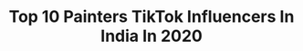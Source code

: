 ---
title: Top 10 Painters TikTok Influencers In India In 2020
description: >-
  Find top painters TikTok influencers in India in 2020. Most popular hashtags: #duet #bikelover #gharbaithoindia #pinterest.
platform: TikTok
profiles:
  - username: "sibibasheerrxkiller"
    fullname: >-
      Sibi BasheerRxkiller
    location: "India"
    followers: 38765
    engagement: 645
    commentsToLikes: 0.000000
    id: ck9dvpbpwlt8g0j78t6w0wxi4
    verified: false
    hashtags: "#loudexoust, #ktmrc390, #beardboy, #beardchallenge"
  - username: "classic_kartik"
    fullname: >-
      Kartik Pandey
    location: "India"
    followers: 21030
    engagement: 1337
    commentsToLikes: 0.038052
    id: ckaiksf4gkv7d0i78mjfsf2qv
    verified: false
    hashtags: "#dreamer, #painter, #streching, #dancing"
  - username: "ajitshindekar"
    fullname: >-
      ajit shindekar
    location: "India"
    followers: 14085
    engagement: 615
    commentsToLikes: 0.016299
    id: ck9n4jqkj4oy20j78d13egtdz
    verified: false
    hashtags: "#bulletchallenge, #rd350wheelie, #painting, #4speed"
  - username: "satish.painter"
    fullname: >-
      satish badoliya
    location: "India"
    followers: 102014
    engagement: 1263
    commentsToLikes: 0.006212
    id: ck8roms03i62s0j782jek7n9l
    verified: false
    hashtags: "#realme6smartphone, #newtrending, #tearschallenge, #tiktok"
  - username: "adnan_k09"
    fullname: >-
      ●♥[ Adnan Khan ]♥●
    location: "India"
    followers: 2356262
    engagement: 2033
    commentsToLikes: 0.011907
    id: ck9gmh1y1seit0j78fou7hsv0
    verified: false
    hashtags: "#slowmotion, #jummah, #saakiyan, #danishzehen"
  - username: "poojahooda01"
    fullname: >-
      Pooja Hooda
    location: "India"
    followers: 441395
    engagement: 1166
    commentsToLikes: 0.006547
    id: ck8rq757eov8l0j78ilyisevx
    verified: false
    hashtags: "#haryana, #song"
  - username: "akka_saheb_6767"
    fullname: >-
      UJWALA CHAUDHARY
    location: "India"
    followers: 76806
    engagement: 1702
    commentsToLikes: 0.042303
    id: cka9otv9563tm0i78umybzv7q
    verified: false
    hashtags: "#duet, #gharbaithoindia, #dance, #sandpainting"
  - username: "___.nhla.___"
    fullname: >-
      P!$hãSh 😈
    location: "India"
    followers: 24964
    engagement: 1318
    commentsToLikes: 0.030036
    id: ck9shj5agto9z0j78xlouhptw
    verified: false
    hashtags: "#instaid, #umma, #mycraft, #friends"
  - username: "malikdaniel786"
    fullname: >-
      Daniel ❤😺
    location: "India"
    followers: 53716
    engagement: 1198
    commentsToLikes: 0.005120
    id: cka0y0haa9b9r0i78yc9eq7kx
    verified: false
    hashtags: "#staysafe, #cute, #stayhome, #printer"
  - username: "zalimbhai786"
    fullname: >-
      Arfique siddiqui
    location: "India"
    followers: 53895
    engagement: 560
    commentsToLikes: 0.015789
    id: ck8rowac3ji9u0j780j05iixd
    verified: false
    hashtags: "#followme, #pinterest, #mydream, #tiktoker"
---